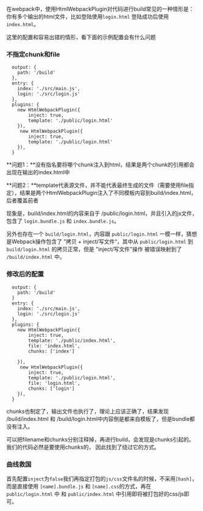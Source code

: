 
在webpack中，使用HtmlWebpackPlugin对代码进行build常见的一种情形是：你有多个输出的html文件，比如登陆使用`login.html` 登陆成功后使用`index.html`。

这里的配置和容易出错的情形，看下面的示例配置会有什么问题



### 不指定chunk和file

```
  output: {
    path: '/build'
  },    
  entry: {
    index: './src/main.js',
    login: './src/login.js'
  },
  plugins: {
    new HtmlWebpackPlugin({
		inject: true,
		template: './public/login.html'
    }),
	 new HtmlWebpackPlugin({
		inject: true,
		template: './public/login.html'
    }),
  }
```

**问题1：**没有指名要将哪个chunk注入到html，结果是两个chunk的引用都会出现在输出的index.html中

**问题2：**template代表源文件，并不能代表最终生成的文件（需要使用file指定），结果是两个HtmlWebpackPlugin注入了不同模板内容到build/index.html，后者覆盖前者

现象是，build/index.html的内容来自于 /public/login.html，并且引入的js文件，包含了 `login.bundle.js`  和 `index.bundle.js`。

另外也存在一个 `build/login.html`，内容跟 `public/login.html` 一模一样，猜想是Webpack操作包含了 ”拷贝 + inject/写文件“，其中从 `public/login.html` 到 `build/login.html` 的拷贝正常，但是 "inject/写文件"操作 被错误映射到了 `/build/index.html` 中。

### 修改后的配置

```
  output: {
    path: '/build'
  }    
  entry: {
    index: './src/main.js',
    login: './src/login.js'
  },
  plugins: {
    new HtmlWebpackPlugin({
		inject: true,
		template: './public/index.html',
		file: 'index.html',
		chunks: ['index']		
	
    }),
	 new HtmlWebpackPlugin({
		inject: true,
		template: './public/login.html',
		file: 'login.html',
		chunks: ['login']
    }),
  }
```

chunks也制定了，输出文件也执行了，理论上应该正确了，结果发现 /build/index.html 和 /build/login.html中内容倒是都来自模板了，但是bundle都没有注入。

可以把filename和chunks分别注释掉，再进行build，会发现是chunks引起的。我们的代码必然是要使用chunks的， 因此找到了绕过它的方式。

### 曲线救国

首先配置`inject`为`false`我们再指定打包的`js/css`文件名的时候，不采用`[hash]`，而是直接使用 `[name].bundle.js` 和 `[name].css`的方式，再在  `public/login.html` 中 和 `public/index.html` 中引用即将被打包好的css/js即可。
 
 